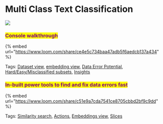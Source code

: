 # Multi Class Text Classification

![](<../../.gitbook/assets/Frame 183.png>)

### <mark style="color:purple;">Console walkthrough</mark>

{% embed url="https://www.loom.com/share/ce4e5c734baa47adb5f6aedcb137a434" %}

Tags: [Dataset view](../../glossary/galileo-product-features/dataset-view.md), [embedding view](../../glossary/galileo-product-features/embeddings-view.md), [Data Error Potential](../../glossary/galileo-product-features/galileo-data-error-potential-dep.md), [Hard/Easy/Misclassified subsets](../../glossary/galileo-product-features/hard-easy-misclassified-subsets.md), [Insights](../../glossary/galileo-product-features/insights-panel.md)

### <mark style="color:purple;">In-built power tools to find and fix data errors fast</mark>

{% embed url="https://www.loom.com/share/c51e9a7cda7541ce8705cbbd2bf9c9dd" %}

Tags: [Similarity search](../../glossary/galileo-product-features/similarity-search.md), [Actions](../../glossary/galileo-product-features/actions.md), [Embeddings view](../../glossary/galileo-product-features/embeddings-view.md), [Slices](../../glossary/galileo-product-features/dataset-slices.md)

